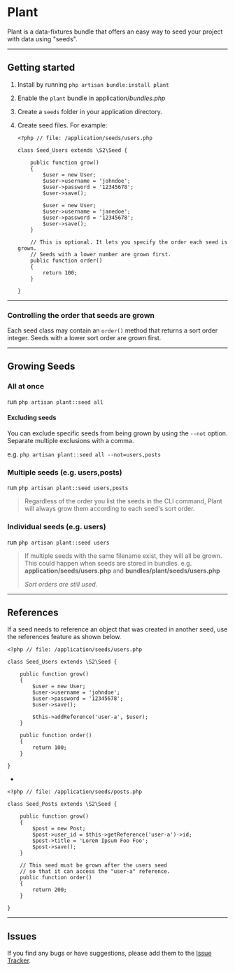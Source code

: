 # Plant

Plant is a data-fixtures bundle that offers an easy way to seed your project with data using "seeds".

---

## Getting started

 1. Install by running `php artisan bundle:install plant`
 2. Enable the `plant` bundle in application/*bundles.php*
 3. Create a `seeds` folder in your application directory.
 4. Create seed files. For example:

        <?php // file: /application/seeds/users.php

        class Seed_Users extends \S2\Seed {

            public function grow()
            {
                $user = new User;
                $user->username = 'johndoe';
                $user->password = '12345678';
                $user->save();

                $user = new User;
                $user->username = 'janedoe';
                $user->password = '12345678';
                $user->save();
            }

            // This is optional. It lets you specify the order each seed is grown.
            // Seeds with a lower number are grown first.
            public function order()
            {
                return 100;
            }

        }

---

### Controlling the order that seeds are grown
Each seed class may contain an `order()` method that returns a sort order integer.
Seeds with a lower sort order are grown first.

---

## Growing Seeds

### All at once
run `php artisan plant::seed all`

#### Excluding seeds
You can exclude specific seeds from being grown by using the `--not` option.
Separate multiple exclusions with a comma.

e.g. `php artisan plant::seed all --not=users,posts`


### Multiple seeds (e.g. users,posts)
run `php artisan plant::seed users,posts`

 > Regardless of the order you list the seeds in the CLI command, Plant will always grow
 > them according to each seed's sort order.


### Individual seeds (e.g. users)
run `php artisan plant::seed users`

 > If multiple seeds with the same filename exist, they will all be grown.
 > This could happen when seeds are stored in bundles.
 > e.g. **application/seeds/users.php** and **bundles/plant/seeds/users.php**
 >
 > *Sort orders are still used.*

---

## References

If a seed needs to reference an object that was created in another seed,
use the references feature as shown below.


    <?php // file: /application/seeds/users.php

    class Seed_Users extends \S2\Seed {

        public function grow()
        {
            $user = new User;
            $user->username = 'johndoe';
            $user->password = '12345678';
            $user->save();

            $this->addReference('user-a', $user);
        }

        public function order()
        {
            return 100;
        }

    }

-

    <?php // file: /application/seeds/posts.php

    class Seed_Posts extends \S2\Seed {

        public function grow()
        {
            $post = new Post;
            $post->user_id = $this->getReference('user-a')->id;
            $post->title = 'Lorem Ipsum Foo Foo';
            $post->save();
        }

        // This seed must be grown after the users seed
        // so that it can access the "user-a" reference.
        public function order()
        {
            return 200;
        }

    }

---

## Issues

If you find any bugs or have suggestions, please add them to the
[Issue Tracker](https://github.com/simshaun/laravel-plant/issues).